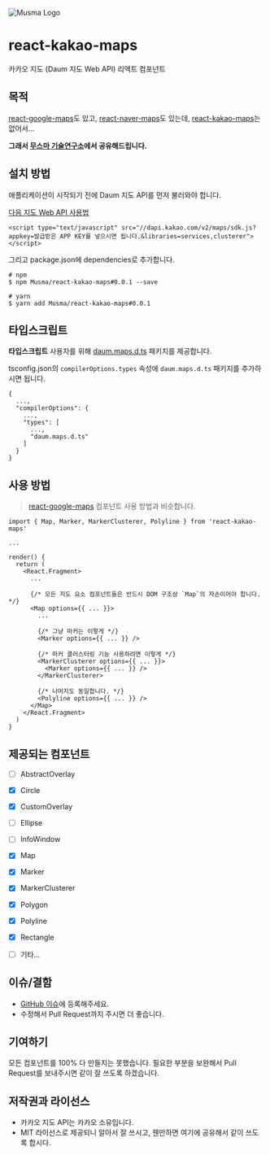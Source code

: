 ![Musma Logo](https://www.musma.net/files/attach/images/157/13123.png)


# react-kakao-maps

카카오 지도 (Daum 지도 Web API) 리액트 컴포넌트


## 목적

[react-google-maps](https://github.com/tomchentw/react-google-maps)도 있고, [react-naver-maps](https://github.com/zeakd/react-naver-maps)도 있는데, [react-kakao-maps](https://github.com/Musma/react-kakao-maps)는 없어서...

**그래서 [무스마 기술연구소](https://www.musma.net/)에서 공유해드립니다.**


## 설치 방법

애플리케이션이 시작되기 전에 Daum 지도 API를 먼저 불러와야 합니다.

[다음 지도 Web API 사용법](http://apis.map.daum.net/web/guide/)

```
<script type="text/javascript" src="//dapi.kakao.com/v2/maps/sdk.js?appkey=발급받은 APP KEY를 넣으시면 됩니다.&libraries=services,clusterer"></script>
```

그리고 package.json에 dependencies로 추가합니다.

```
# npm
$ npm Musma/react-kakao-maps#0.0.1 --save

# yarn
$ yarn add Musma/react-kakao-maps#0.0.1
```

## 타입스크립트

**타입스크립트** 사용자를 위해 [daum.maps.d.ts](https://github.com/Musma/daum.maps.d.ts) 패키지를 제공합니다.

tsconfig.json의 `compilerOptions.types` 속성에 `daum.maps.d.ts` 패키지를 추가하시면 됩니다.

```
{
  ...,
  "compilerOptions": {
    ...,
    "types": [
      ...,
      "daum.maps.d.ts"
    ]
  }
}
```

## 사용 방법

> [react-google-maps](https://github.com/tomchentw/react-google-maps) 컴포넌트 사용 방법과 비슷합니다.

```
import { Map, Marker, MarkerClusterer, Polyline } from 'react-kakao-maps'

...

render() {
  return (
    <React.Fragment>
      ...

      {/* 모든 지도 요소 컴포넌트들은 반드시 DOM 구조상 `Map`의 자손이어야 합니다. */}
      <Map options={{ ... }}>
        ...

        {/* 그냥 마커는 이렇게 */}
        <Marker options={{ ... }} />

        {/* 마커 클러스터링 기능 사용하려면 이렇게 */}
        <MarkerClusterer options={{ ... }}>
          <Marker options={{ ... }} />
        </MarkerClusterer>
        
        {/* 나머지도 동일합니다. */}
        <Polyline options={{ ... }} />
      </Map>
    </React.Fragment>
  )
}
```


## 제공되는 컴포넌트

- [ ] AbstractOverlay
- [x] Circle
- [x] CustomOverlay
- [ ] Ellipse
- [ ] InfoWindow
- [x] Map
- [x] Marker
- [x] MarkerClusterer
- [x] Polygon
- [x] Polyline
- [x] Rectangle
- [ ] 기타...


## 이슈/결함

- [GitHub 이슈](https://github.com/Musma/react-kakao-maps/issues)에 등록해주세요.
- 수정해서 Pull Request까지 주시면 더 좋습니다.


## 기여하기

모든 컴포넌트를 100% 다 만들지는 못했습니다.
필요한 부분을 보완해서 Pull Request를 보내주시면 같이 잘 쓰도록 하겠습니다.


## 저작권과 라이선스

- 카카오 지도 API는 카카오 소유입니다.
- MIT 라이선스로 제공되니 알아서 잘 쓰시고, 웬만하면 여기에 공유해서 같이 쓰도록 합시다.

